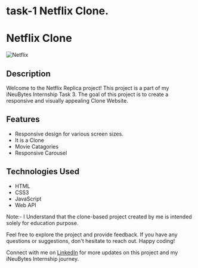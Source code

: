 

# task-1 Netflix Clone. <br>

# Netflix Clone

![Netflix](https://github.com/amank0259/iNeuBytes-Internship1/assets/94205023/351eccef-0678-4695-b25b-e1b646049877)


## Description

Welcome to the Netflix Replica project! This project is a part of my iNeuBytes Internship Task 3. The goal of this project is to create a responsive and visually appealing Clone Website.

## Features

- Responsive design for various screen sizes.
- It is a Clone
- Movie Catagories
- Responsive Carousel

## Technologies Used

- HTML
- CSS3
- JavaScript
- Web API

Note:- I Understand that the clone-based project created by me is intended solely for education purpose.



Feel free to explore the project and provide feedback. If you have any questions or suggestions, don't hesitate to reach out. Happy coding!

Connect with me on [LinkedIn](https://www.linkedin.com/in/amank0259/) for more updates on this project and my iNeuBytes Internship journey.

